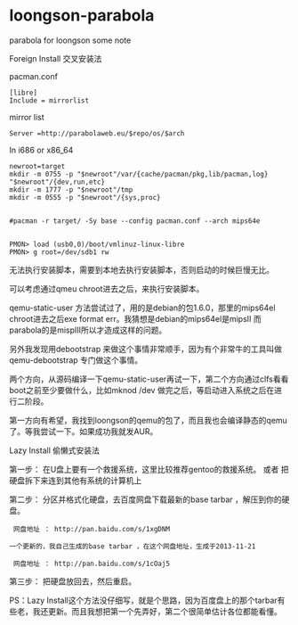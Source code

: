 loongson-parabola
=================

parabola for loongson some note

Foreign Install
交叉安装法  

pacman.conf

    [libre]
    Include = mirrorlist

mirror list

    Server =http://parabolaweb.eu/$repo/os/$arch


In i686 or x86_64 

    newroot=target
    mkdir -m 0755 -p "$newroot"/var/{cache/pacman/pkg,lib/pacman,log} "$newroot"/{dev,run,etc}
    mkdir -m 1777 -p "$newroot"/tmp
    mkdir -m 0555 -p "$newroot"/{sys,proc}


    #pacman -r target/ -Sy base --config pacman.conf --arch mips64e


    PMON> load (usb0,0)/boot/vmlinuz-linux-libre
    PMON> g root=/dev/sdb1 rw 

无法执行安装脚本，需要到本地去执行安装脚本，否则启动的时候巨慢无比。

可以考虑通过qmeu chroot进去之后，来执行安装脚本。

qemu-static-user 方法尝试过了，用的是debian的包1.6.0，那里的mips64el chroot进去之后exe format err。我猜想是debian的mips64el是mipsII 而parabola的是mispIII所以才造成这样的问题。

另外我发现用debootstrap 来做这个事情非常顺手，因为有个非常牛的工具叫做qemu-debootstrap 专门做这个事情。

两个方向，从源码编译一下qemu-static-user再试一下，第二个方向通过clfs看看boot之前至少要做什么，比如mknod  /dev 做完之后，等启动进入系统之后在进行二阶段。

第一方向有希望，我找到loongson的qemu的包了，而且我也会编译静态的qemu了。等我尝试一下。如果成功我就发AUR。

Lazy Install
偷懒式安装法

第一步：
    在U盘上要有一个救援系统，这里比较推荐gentoo的救援系统。
    或者
    把硬盘拆下来连到其他有系统的计算机上

第二步：
    分区并格式化硬盘，去百度网盘下载最新的base tarbar ，解压到你的硬盘。
    
     网盘地址 ： http://pan.baidu.com/s/1xgDNM 
     
    一个更新的，我自己生成的base tarbar ，在这个网盘地址，生成于2013-11-21
     
     网盘地址 ： http://pan.baidu.com/s/1cOaj5
    
第三步：
    把硬盘放回去，然后重启。


PS：Lazy Install这个方法没仔细写，就是个思路，因为百度盘上的那个tarbar有些老，我还更新。而且我想把第一个先弄好，第二个很简单估计各位都能看懂。


